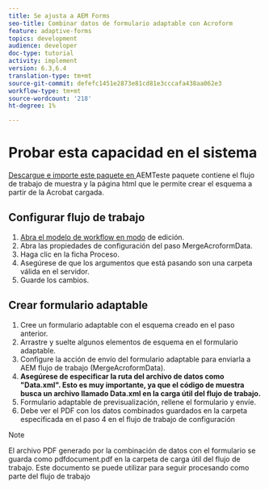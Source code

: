 ```yaml
---
title: Se ajusta a AEM Forms
seo-title: Combinar datos de formulario adaptable con Acroform
feature: adaptive-forms
topics: development
audience: developer
doc-type: tutorial
activity: implement
version: 6.3,6.4
translation-type: tm+mt
source-git-commit: defefc1451e2873e81cd81e3cccafa438aa062e3
workflow-type: tm+mt
source-wordcount: '218'
ht-degree: 1%

---
```



# Probar esta capacidad en el sistema

[Descargue e importe este paquete en ](assets/acro-form-aem-form.zip)
AEMTeste paquete contiene el flujo de trabajo de muestra y la página html que le permite crear el esquema a partir de la Acrobat cargada.

## Configurar flujo de trabajo

1. [Abra el modelo de workflow en modo](http://localhost:4502/editor.html/conf/global/settings/workflow/models/MergeAcroformData.html) de edición.
2. Abra las propiedades de configuración del paso MergeAcroformData.
3. Haga clic en la ficha Proceso.
4. Asegúrese de que los argumentos que está pasando son una carpeta válida en el servidor.
5. Guarde los cambios.

## Crear formulario adaptable

1. Cree un formulario adaptable con el esquema creado en el paso anterior.
2. Arrastre y suelte algunos elementos de esquema en el formulario adaptable.
3. Configure la acción de envío del formulario adaptable para enviarla a AEM flujo de trabajo (MergeAcroformData).
4. **Asegúrese de especificar la ruta del archivo de datos como &quot;Data.xml&quot;. Esto es muy importante, ya que el código de muestra busca un archivo llamado Data.xml en la carga útil del flujo de trabajo.**
5. Formulario adaptable de previsualización, rellene el formulario y envíe.
6. Debe ver el PDF con los datos combinados guardados en la carpeta especificada en el paso 4 en el flujo de trabajo de configuración

>[!NOTE]
>
>El archivo PDF generado por la combinación de datos con el formulario se guarda como pdfdocument.pdf en la carpeta de carga útil del flujo de trabajo. Este documento se puede utilizar para seguir procesando como parte del flujo de trabajo
